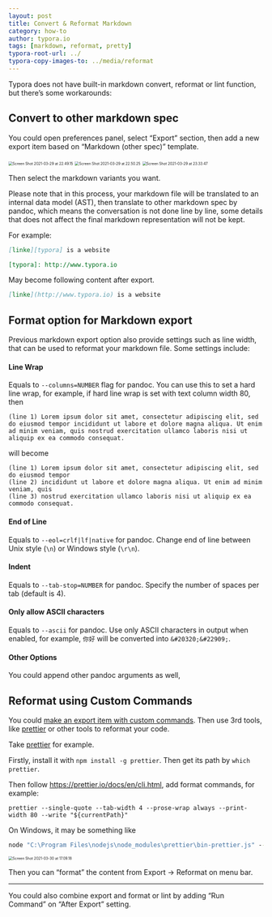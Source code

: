 ```yaml
---
layout: post
title: Convert & Reformat Markdown
category: how-to
author: typora.io
tags: [markdown, reformat, pretty]
typora-root-url: ../
typora-copy-images-to: ../media/reformat
---
```


Typora does not have built-in markdown convert, reformat or lint function, but there’s some workarounds:

## Convert to other markdown spec

You could open preferences panel, select “Export” section, then add a new export item based on “Markdown (other spec)” template.

<img src="/media/reformat/Screen Shot 2021-03-29 at 22.49.15.png" alt="Screen Shot 2021-03-29 at 22.49.15" style="zoom:50%;" />

<img src="/media/reformat/Screen Shot 2021-03-29 at 22.50.25.png" alt="Screen Shot 2021-03-29 at 22.50.25" style="zoom:50%;" />

<img src="/media/reformat/Screen Shot 2021-03-29 at 23.33.47.png" alt="Screen Shot 2021-03-29 at 23.33.47" style="zoom:50%;" />

Then select the markdown variants you want. 

Please note that in this process, your markdown file will be translated to an internal data model (AST), then translate to other markdown spec by pandoc, which means the conversation is not done line by line, some details that does not affect the final markdown representation will not be kept.

For example:

```markdown
[linke][typora] is a website

[typora]: http://www.typora.io
```

May become following content after export.

```markdown
[linke](http://www.typora.io) is a website
```

## Format option for Markdown export

Previous markdown export option also provide settings such as line width, that can be used to reformat your markdown file. Some settings include:

#### Line Wrap

Equals to `--columns=NUMBER` flag for pandoc. You can use this to set a hard line wrap, for example, if hard line wrap is set with text column width 80, then

```
(line 1) Lorem ipsum dolor sit amet, consectetur adipiscing elit, sed do eiusmod tempor incididunt ut labore et dolore magna aliqua. Ut enim ad minim veniam, quis nostrud exercitation ullamco laboris nisi ut aliquip ex ea commodo consequat.
```

will become

```
(line 1) Lorem ipsum dolor sit amet, consectetur adipiscing elit, sed do eiusmod tempor
(line 2) incididunt ut labore et dolore magna aliqua. Ut enim ad minim veniam, quis
(line 3) nostrud exercitation ullamco laboris nisi ut aliquip ex ea commodo consequat.
```

#### End of Line

Equals to `--eol=crlf|lf|native` for pandoc. Change end of line between Unix style (`\n`) or Windows style (`\r\n`).

#### Indent

 Equals to `--tab-stop=NUMBER` for pandoc. Specify the number of spaces per tab (default is 4).

#### Only allow ASCII characters

Equals to `--ascii` for pandoc. Use only ASCII characters in output when enabled, for example, `你好` will be converted into `&#20320;&#22909;`.

#### Other Options

You could append other pandoc arguments as well, 

## Reformat using Custom Commands

You could [make an export item with custom commands](Export/#other-formats-using-custom-commands). Then use 3rd tools, like [prettier](https://prettier.io/) or other tools to reformat your code.

Take [prettier](https://prettier.io/) for example.

Firstly, install it with `npm install -g prettier`. Then get its path by `which prettier`.

Then follow https://prettier.io/docs/en/cli.html, add format commands, for example:

```shell
prettier --single-quote --tab-width 4 --prose-wrap always --print-width 80 --write "${currentPath}"
```

On Windows, it may be something like

```cmd
node "C:\Program Files\nodejs\node_modules\prettier\bin-prettier.js" --print-width 80 --prose-wrap always "${currentPath}"
```

<img src="/media/reformat/Screen Shot 2021-03-30 at 17.09.18.png" alt="Screen Shot 2021-03-30 at 17.09.18" style="zoom:50%;" />

Then you can “format” the content from Export → Reformat on menu bar.

---

You could also combine export and format or lint by adding “Run Command” on “After Export” setting.